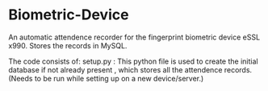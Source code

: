 # Biometric-Device
An automatic attendence recorder for the fingerprint biometric device eSSL x990. Stores the records in MySQL.

The code consists of:
setup.py : This python file is used to create the initial database if not already present , which stores all the attendence records. (Needs to be run while setting up on a new device/server.)

